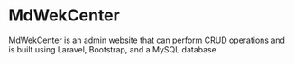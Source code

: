 # MdWekCenter

MdWekCenter is an admin website that can perform CRUD operations and is built using Laravel, Bootstrap, and a MySQL database
